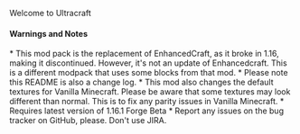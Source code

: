 Welcome to Ultracraft <br>

<h4>Warnings and Notes</h4>
* This mod pack is the replacement of EnhancedCraft, as it broke in 1.16, making it discontinued. However, it's not an update of Enhancedcraft. This is a different modpack that uses some blocks from that mod.
* Please note this README is also a change log.
* This mod also changes the default textures for Vanilla Minecraft. Please be aware that some textures may look different than normal. This is to fix any parity issues in Vanilla Minecraft.
* Requires latest version of 1.16.1 Forge Beta
* Report any issues on the bug tracker on GitHub, please. Don't use JIRA.